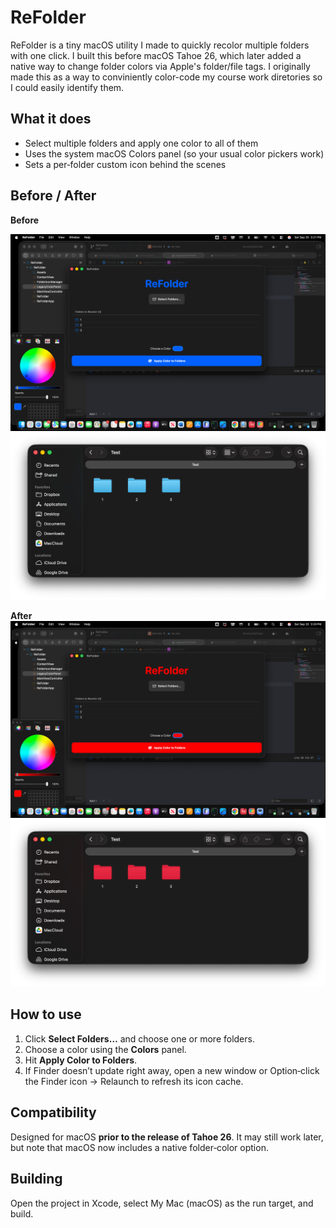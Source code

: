 # ReFolder

ReFolder is a tiny macOS utility I made to quickly recolor multiple folders with one click. I built this before macOS Tahoe 26, which later added a native way to change folder colors via Apple's folder/file tags. I originally made this as a way to conviniently color-code my course work diretories so I could easily identify them.

## What it does

- Select multiple folders and apply one color to all of them
- Uses the system macOS Colors panel (so your usual color pickers work)
- Sets a per‑folder custom icon behind the scenes

## Before / After

**Before**

![Before](docs/images/readme_assets/ui.png)
![](docs/images/readme_assets/before.png)

**After**
![After](docs/images/readme_assets/ui-apply.png)
![](docs/images/readme_assets/after.png)

## How to use

1. Click **Select Folders…** and choose one or more folders.
2. Choose a color using the **Colors** panel.
3. Hit **Apply Color to Folders**.
4. If Finder doesn’t update right away, open a new window or Option‑click the Finder icon → Relaunch to refresh its icon cache.

## Compatibility

Designed for macOS **prior to the release of Tahoe 26**. It may still work later, but note that macOS now includes a native folder‑color option.

## Building

Open the project in Xcode, select My Mac (macOS) as the run target, and build.
